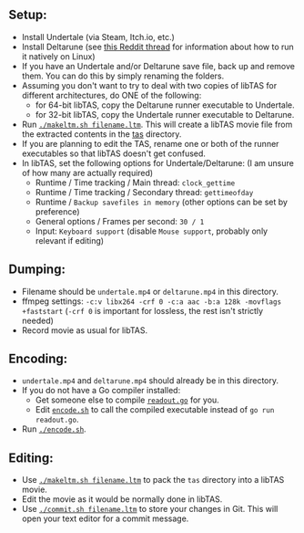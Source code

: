 ## Setup:

- Install Undertale (via Steam, Itch.io, etc.)
- Install Deltarune (see [this Reddit thread](https://www.reddit.com/r/Deltarune/comments/9wizh3/deltarune_running_on_linux_natively/) for information about how to run it natively on Linux)
- If you have an Undertale and/or Deltarune save file, back up and remove them. You can do this by simply renaming the folders.
- Assuming you don't want to try to deal with two copies of libTAS for different architectures, do ONE of the following:
  - for 64-bit libTAS, copy the Deltarune runner executable to Undertale.
  - for 32-bit libTAS, copy the Undertale runner executable to Deltarune.
- Run [`./makeltm.sh filename.ltm`](makeltm.sh). This will create a libTAS movie file from the extracted contents in the [tas](tas) directory.
- If you are planning to edit the TAS, rename one or both of the runner executables so that libTAS doesn't get confused.
- In libTAS, set the following options for Undertale/Deltarune: (I am unsure of how many are actually required)
  - Runtime / Time tracking / Main thread: `clock_gettime`
  - Runtime / Time tracking / Secondary thread: `gettimeofday`
  - Runtime / `Backup savefiles in memory` (other options can be set by preference)
  - General options / Frames per second: `30 / 1`
  - Input: `Keyboard support` (disable `Mouse support`, probably only relevant if editing)

## Dumping:

- Filename should be `undertale.mp4` or `deltarune.mp4` in this directory.
- ffmpeg settings: `-c:v libx264 -crf 0 -c:a aac -b:a 128k -movflags +faststart` (`-crf 0` is important for lossless, the rest isn't strictly needed)
- Record movie as usual for libTAS.

## Encoding:

- `undertale.mp4` and `deltarune.mp4` should already be in this directory.
- If you do not have a Go compiler installed:
  - Get someone else to compile [`readout.go`](readout.go) for you.
  - Edit [`encode.sh`](encode.sh) to call the compiled executable instead of `go run readout.go`.
- Run [`./encode.sh`](encode.sh).

## Editing:

- Use [`./makeltm.sh filename.ltm`](makeltm.sh) to pack the `tas` directory into a libTAS movie.
- Edit the movie as it would be normally done in libTAS.
- Use [`./commit.sh filename.ltm`](commit.sh) to store your changes in Git. This will open your text editor for a commit message.

